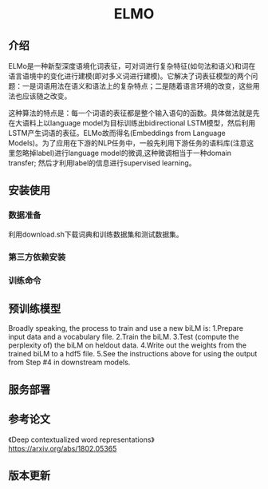 <h1 align="center">ELMO</h1>

## 介绍
ELMo是一种新型深度语境化词表征，可对词进行复杂特征(如句法和语义)和词在语言语境中的变化进行建模(即对多义词进行建模)。它解决了词表征模型的两个问题：一是词语用法在语义和语法上的复杂特点；二是随着语言环境的改变，这些用法也应该随之改变。

这种算法的特点是：每一个词语的表征都是整个输入语句的函数。具体做法就是先在大语料上以language model为目标训练出bidirectional LSTM模型，然后利用LSTM产生词语的表征。ELMo故而得名(Embeddings from Language Models)。为了应用在下游的NLP任务中，一般先利用下游任务的语料库(注意这里忽略掉label)进行language model的微调,这种微调相当于一种domain transfer; 然后才利用label的信息进行supervised learning。

## 安装使用

### 数据准备
利用download.sh下载词典和训练数据集和测试数据集。

### 第三方依赖安装

### 训练命令

## 预训练模型
Broadly speaking, the process to train and use a new biLM is:
1.Prepare input data and a vocabulary file.
2.Train the biLM.
3.Test (compute the perplexity of) the biLM on heldout data.
4.Write out the weights from the trained biLM to a hdf5 file.
5.See the instructions above for using the output from Step #4 in downstream models.



## 服务部署

## 参考论文
《Deep contextualized word representations》 https://arxiv.org/abs/1802.05365

## 版本更新

